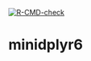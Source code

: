 <!-- badges: start -->
[![R-CMD-check](https://github.com/EmilMiP/minidplyr6/workflows/R-CMD-check/badge.svg)](https://github.com/EmilMiP/minidplyr6/actions)
<!-- badges: end -->

# minidplyr6


